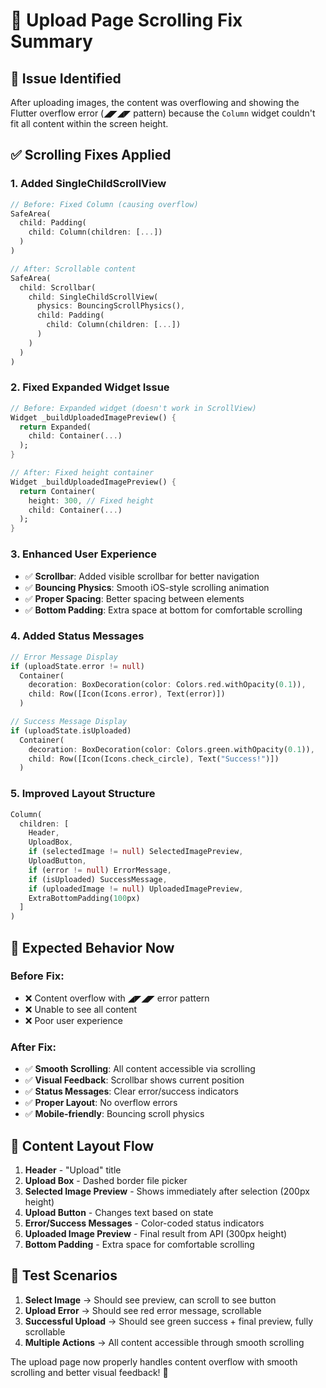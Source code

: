 # 📜 Upload Page Scrolling Fix Summary

## 🐛 **Issue Identified**
After uploading images, the content was overflowing and showing the Flutter overflow error (◢◤◢◤ pattern) because the `Column` widget couldn't fit all content within the screen height.

## ✅ **Scrolling Fixes Applied**

### 1. **Added SingleChildScrollView**
```dart
// Before: Fixed Column (causing overflow)
SafeArea(
  child: Padding(
    child: Column(children: [...])
  )
)

// After: Scrollable content
SafeArea(
  child: Scrollbar(
    child: SingleChildScrollView(
      physics: BouncingScrollPhysics(),
      child: Padding(
        child: Column(children: [...])
      )
    )
  )
)
```

### 2. **Fixed Expanded Widget Issue**
```dart
// Before: Expanded widget (doesn't work in ScrollView)
Widget _buildUploadedImagePreview() {
  return Expanded(
    child: Container(...)
  );
}

// After: Fixed height container
Widget _buildUploadedImagePreview() {
  return Container(
    height: 300, // Fixed height
    child: Container(...)
  );
}
```

### 3. **Enhanced User Experience**
- ✅ **Scrollbar**: Added visible scrollbar for better navigation
- ✅ **Bouncing Physics**: Smooth iOS-style scrolling animation
- ✅ **Proper Spacing**: Better spacing between elements
- ✅ **Bottom Padding**: Extra space at bottom for comfortable scrolling

### 4. **Added Status Messages**
```dart
// Error Message Display
if (uploadState.error != null) 
  Container(
    decoration: BoxDecoration(color: Colors.red.withOpacity(0.1)),
    child: Row([Icon(Icons.error), Text(error)])
  )

// Success Message Display  
if (uploadState.isUploaded)
  Container(
    decoration: BoxDecoration(color: Colors.green.withOpacity(0.1)),
    child: Row([Icon(Icons.check_circle), Text("Success!")])
  )
```

### 5. **Improved Layout Structure**
```dart
Column(
  children: [
    Header,
    UploadBox,
    if (selectedImage != null) SelectedImagePreview,
    UploadButton,
    if (error != null) ErrorMessage,
    if (isUploaded) SuccessMessage,
    if (uploadedImage != null) UploadedImagePreview,
    ExtraBottomPadding(100px)
  ]
)
```

## 🎯 **Expected Behavior Now**

### **Before Fix**:
- ❌ Content overflow with ◢◤◢◤ error pattern
- ❌ Unable to see all content
- ❌ Poor user experience

### **After Fix**:
- ✅ **Smooth Scrolling**: All content accessible via scrolling
- ✅ **Visual Feedback**: Scrollbar shows current position
- ✅ **Status Messages**: Clear error/success indicators
- ✅ **Proper Layout**: No overflow errors
- ✅ **Mobile-friendly**: Bouncing scroll physics

## 📱 **Content Layout Flow**
1. **Header** - "Upload" title
2. **Upload Box** - Dashed border file picker
3. **Selected Image Preview** - Shows immediately after selection (200px height)
4. **Upload Button** - Changes text based on state
5. **Error/Success Messages** - Color-coded status indicators
6. **Uploaded Image Preview** - Final result from API (300px height)
7. **Bottom Padding** - Extra space for comfortable scrolling

## 🚀 **Test Scenarios**
1. **Select Image** → Should see preview, can scroll to see button
2. **Upload Error** → Should see red error message, scrollable
3. **Successful Upload** → Should see green success + final preview, fully scrollable
4. **Multiple Actions** → All content accessible through smooth scrolling

The upload page now properly handles content overflow with smooth scrolling and better visual feedback! 🎉